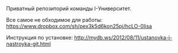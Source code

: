 Приватный репозиторий команды I-Университет.

Все самое не обходимое для работы: https://www.dropbox.com/sh/pex3k5d6kon25pj/hcLO-0Iisa

Инструкция по установке: http://mydb.ws/2012/08/11/ustanovka-i-nastroyka-git.html

